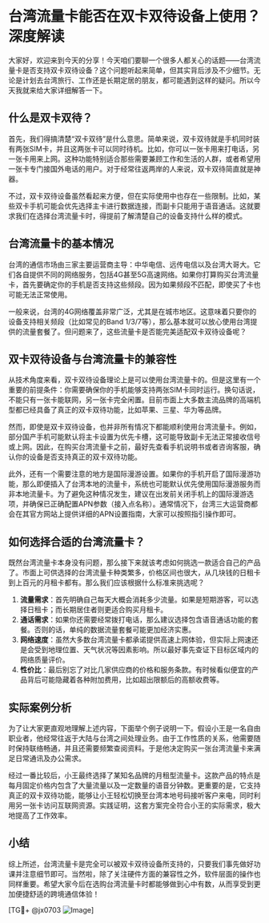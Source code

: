 # 台湾流量卡能否在双卡双待设备上使用？深度解读

大家好，欢迎来到今天的分享！今天咱们要聊一个很多人都关心的话题——台湾流量卡是否支持双卡双待设备？这个问题听起来简单，但其实背后涉及不少细节。无论是计划去台湾旅行、工作还是长期定居的朋友，都可能遇到这样的疑问。所以今天我就来给大家详细解答一下。

## 什么是双卡双待？

首先，我们得搞清楚“双卡双待”是什么意思。简单来说，双卡双待就是手机同时装有两张SIM卡，并且这两张卡可以同时待机。比如，你可以一张卡用来打电话，另一张卡用来上网。这种功能特别适合那些需要兼顾工作和生活的人群，或者希望用一张卡专门接国外电话的用户。对于经常往返两岸的人来说，双卡双待简直就是神器。

不过，双卡双待设备虽然看起来方便，但在实际使用中也存在一些限制。比如，某些双卡手机可能会优先选择主卡进行数据连接，而副卡只能用于语音通话。这就要求我们在选择台湾流量卡时，得提前了解清楚自己的设备支持什么样的模式。

## 台湾流量卡的基本情况

台湾的通信市场由三家主要运营商主导：中华电信、远传电信以及台湾大哥大。它们各自提供不同的网络服务，包括4G甚至5G高速网络。如果你打算购买台湾流量卡，首先要确定你的手机是否支持这些频段。因为如果频段不匹配，即使买了卡也可能无法正常使用。

一般来说，台湾的4G网络覆盖非常广泛，尤其是在城市地区。这意味着只要你的设备支持相关频段（比如常见的Band 1/3/7等），那么基本就可以放心使用台湾提供的流量套餐了。但问题来了，这些流量卡是否能完美适配双卡双待设备呢？

## 双卡双待设备与台湾流量卡的兼容性

从技术角度来看，双卡双待设备理论上是可以使用台湾流量卡的。但是这里有一个重要的前提条件：你需要确保你的手机能够支持两张SIM卡同时运行。换句话说，不能只有一张卡能联网，另一张卡完全闲置。目前市面上大多数主流品牌的高端机型都已经具备了真正的双卡双待功能，比如苹果、三星、华为等品牌。

然而，即使是双卡双待设备，也并非所有情况下都能顺利使用台湾流量卡。例如，部分国产手机可能默认将主卡设置为优先卡槽，这可能导致副卡无法正常接收信号或上网。因此，在购买台湾流量卡之前，最好先查看手机说明书或者咨询客服，确认你的设备是否支持真正的双卡双待功能。

此外，还有一个需要注意的地方是国际漫游设置。如果你的手机开启了国际漫游功能，那么即便插入了台湾本地的流量卡，系统也可能默认优先使用国际漫游服务而非本地流量卡。为了避免这种情况发生，建议在出发前关闭手机上的国际漫游选项，并确保已正确配置APN参数（接入点名称）。通常情况下，台湾三大运营商都会在其官方网站上提供详细的APN设置指南，大家可以按照指引操作即可。

## 如何选择合适的台湾流量卡？

既然台湾流量卡本身没有问题，那么接下来就该考虑如何挑选一款适合自己的产品了。市面上可供选择的台湾流量卡种类繁多，价格区间也很大，从几块钱的日租卡到上百元的月租卡都有。那么我们应该根据什么标准来挑选呢？

1. **流量需求**：首先明确自己每天大概会消耗多少流量。如果是短期游客，可以选择日租卡；而长期居住者则更适合购买月租卡。
2. **通话需求**：如果你还需要经常拨打电话，那么建议选择包含语音通话功能的套餐。否则的话，单纯的数据流量套餐可能更加经济实惠。
3. **网络速度**：虽然大多数台湾流量卡都承诺提供高速上网体验，但实际上网速还是会受到地理位置、天气状况等因素影响。所以最好事先查证下目标区域内的网络质量评价。
4. **性价比**：最后别忘了对比几家供应商的价格和服务条款。有时候看似便宜的产品背后可能隐藏着各种附加费用，比如超出限额后的高额收费等。

## 实际案例分析

为了让大家更直观地理解上述内容，下面举个例子说明一下。假设小王是一名自由职业者，他经常往返于大陆与台湾之间处理业务。由于工作性质的关系，他需要随时保持联络畅通，并且还需要频繁查阅资料。于是他决定购买一张台湾流量卡来满足日常通讯及办公需求。

经过一番比较后，小王最终选择了某知名品牌的月租型流量卡。这款产品的特点是每月固定价格内包含了大量流量以及一定数量的语音分钟数。更重要的是，它支持真正的双卡双待功能，能够让小王轻松切换至台湾本地号码接听客户来电，同时利用另一张卡访问互联网资源。实践证明，这套方案完全符合小王的实际需求，极大地提高了工作效率。

## 小结

综上所述，台湾流量卡是完全可以被双卡双待设备所支持的，只要我们事先做好功课并注意细节即可。当然啦，除了关注硬件方面的兼容性之外，软件层面的操作也同样重要。希望大家今后在选购台湾流量卡时都能够做到心中有数，从而享受到更加便捷舒适的跨境通信体验！

[TG💪+ @jx0703 ![Image](https://github.com/user-attachments/assets/dbca1d08-cadb-493c-b0ec-ad6f7a83f270)]